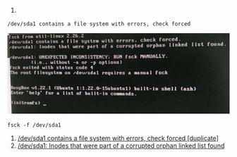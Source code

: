 1. 
```
/dev/sda1 contains a file system with errors, check forced 
```

![images](images/770080799.jpg)

```
fsck -f /dev/sda1
```


1. [/dev/sda1 contains a file system with errors, check forced [duplicate]](https://askubuntu.com/a/955504)
2. [/dev/sda1: Inodes that were part of a corrupted orphan linked list found](https://askubuntu.com/a/948207)